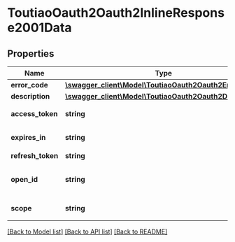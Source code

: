 # ToutiaoOauth2Oauth2InlineResponse2001Data

## Properties
Name | Type | Description | Notes
------------ | ------------- | ------------- | -------------
**error_code** | [**\swagger_client\Model\ToutiaoOauth2Oauth2ErrorCode**](ToutiaoOauth2Oauth2ErrorCode.md) |  | [optional] 
**description** | [**\swagger_client\Model\ToutiaoOauth2Oauth2Description**](ToutiaoOauth2Oauth2Description.md) |  | [optional] 
**access_token** | **string** | 接口调用凭证 | [optional] 
**expires_in** | **string** | 过期时间，单位（秒） | [optional] 
**refresh_token** | **string** | 用户刷新 | [optional] 
**open_id** | **string** | 当前应用下，授权用户唯一标识 | [optional] 
**scope** | **string** | 用户授权的作用域 | [optional] 

[[Back to Model list]](../README.md#documentation-for-models) [[Back to API list]](../README.md#documentation-for-api-endpoints) [[Back to README]](../README.md)

